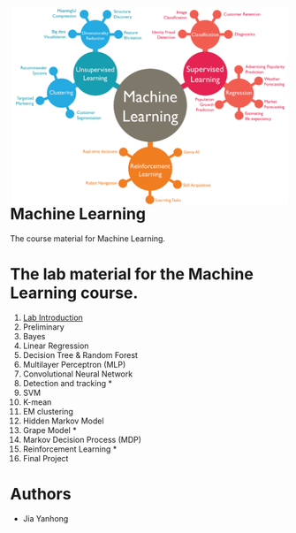 <img src="image/icon.png?raw=true" align="right" width="500" alt="header pic"/>

# Machine Learning

The course material for Machine Learning.

# The lab material for the Machine Learning course.

1. [Lab Introduction](https://github.com/jiayh-sustech/Machine-Learning-2022F/tree/main/Lab%20Introduction)
2. Preliminary
3. Bayes
4. Linear Regression
5. Decision Tree & Random Forest
6. Multilayer Perceptron (MLP)
7. Convolutional Neural Network
8. Detection and tracking *
9. SVM
10. K-mean
11. EM clustering
12. Hidden Markov Model
13. Grape Model *
14. Markov Decision Process (MDP)
15. Reinforcement Learning *
16. Final Project

# Authors

- Jia Yanhong
